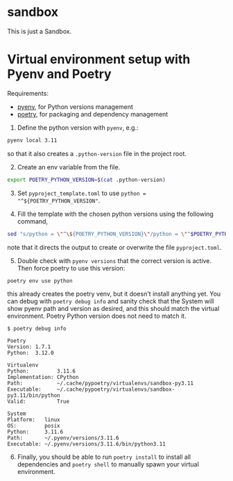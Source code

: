 # sandbox
This is just a Sandbox.


# Virtual environment setup with Pyenv and Poetry

Requirements:
- [pyenv](https://github.com/pyenv/pyenv#installation), for Python versions management
- [poetry](https://python-poetry.org/docs/#installation), for packaging and dependency management

1. Define the python version with `pyenv`, e.g.:
```bash
pyenv local 3.11
```
so that it also creates a `.python-version` file in the project root.


2. Create an env variable from the file.
 ```bash
 export POETRY_PYTHON_VERSION=$(cat .python-version)
 ```
 
3. Set `pyproject_template.toml` to use `python = "^${POETRY_PYTHON_VERSION"`.

4. Fill the template with the chosen python versions using the following command,
```bash
sed "s/python = \"^\${POETRY_PYTHON_VERSION}\"/python = \"^$POETRY_PYTHON_VERSION\"/" pyproject_template.toml > pyproject.toml
```
note that it directs the output to create or overwrite the file `pyproject.toml`.

5. Double check with `pyenv versions` that the correct version is active. Then force poetry to use this version:
```bash
poetry env use python
```
this already creates the poetry venv, but it doesn't install anything yet. 
You can debug with `poetry debug info` and sanity check that the System will show pyenv path and version as desired, and this should match the virtual environment. Poetry Python version does not need to match it.
```shell
$ poetry debug info

Poetry
Version: 1.7.1
Python:  3.12.0

Virtualenv
Python:         3.11.6
Implementation: CPython
Path:           ~/.cache/pypoetry/virtualenvs/sandbox-py3.11
Executable:     ~/.cache/pypoetry/virtualenvs/sandbox-py3.11/bin/python
Valid:          True

System
Platform:   linux
OS:         posix
Python:     3.11.6
Path:       ~/.pyenv/versions/3.11.6
Executable: ~/.pyenv/versions/3.11.6/bin/python3.11
```

6. Finally, you should be able to run `poetry install` to install all dependencies and `poetry shell` to manually spawn your virtual environment.